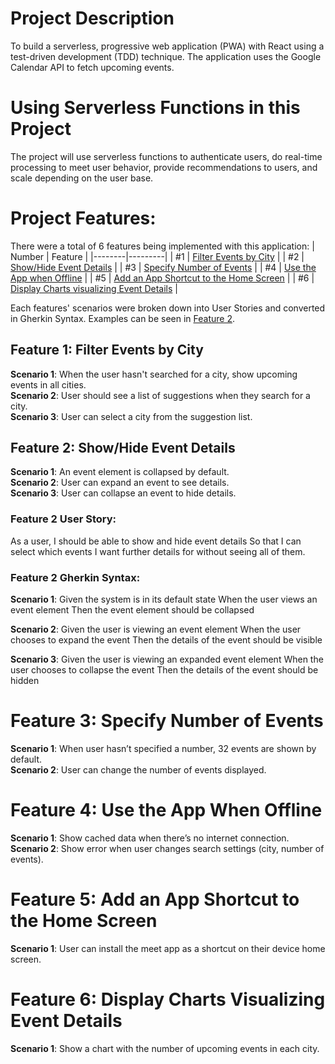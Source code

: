 # Project Description
To build a serverless, progressive web application (PWA) with React using a
test-driven development (TDD) technique. The application uses the Google
Calendar API to fetch upcoming events.

# Using Serverless Functions in this Project
The project will use serverless functions to authenticate users, do real-time processing to meet user behavior, provide recommendations to users, and scale depending on the user base. 

# Project Features:
There were a total of 6 features being implemented with this application:
| Number | Feature |
|--------|---------|
|   #1   | [Filter Events by City](#feature-1) |
|   #2   | [Show/Hide Event Details](#feature-2) |
|   #3   | [Specify Number of Events](#feature-3) |
|   #4   | [Use the App when Offline](#feature-4) |
|   #5   | [Add an App Shortcut to the Home Screen](#feature-5) |
|   #6   | [Display Charts visualizing Event Details](#feature-6) |

Each features' scenarios were broken down into User Stories and converted in Gherkin Syntax. Examples can be seen in [Feature 2](#feature-2).

<a name="feature-1"></a>

## Feature 1: Filter Events by City
**Scenario 1**: When the user hasn't searched for a city, show upcoming events in all cities.  
**Scenario 2**: User should see a list of suggestions when they search for a city.  
**Scenario 3**: User can select a city from the suggestion list.  

<a name="feature-2"></a>

## Feature 2: Show/Hide Event Details
**Scenario 1**: An event element is collapsed by default.  
**Scenario 2**: User can expand an event to see details.  
**Scenario 3**: User can collapse an event to hide details.  

### Feature 2 User Story:
As a user,
I should be able to show and hide event details
So that I can select which events I want further details for without seeing all of them.

### Feature 2 Gherkin Syntax:
**Scenario 1**: Given the system is in its default state
When the user views an event element
Then the event element should be collapsed

**Scenario 2**: Given the user is viewing an event element
When the user chooses to expand the event
Then the details of the event should be visible

**Scenario 3**: Given the user is viewing an expanded event element
When the user chooses to collapse the event
Then the details of the event should be hidden

<a name="feature-3"></a>

# Feature 3: Specify Number of Events
**Scenario 1**: When user hasn’t specified a number, 32 events are shown by default.  
**Scenario 2**: User can change the number of events displayed.  

<a name="feature-4"></a>

# Feature 4: Use the App When Offline
**Scenario 1**: Show cached data when there’s no internet connection.  
**Scenario 2**: Show error when user changes search settings (city, number of events).  

<a name="feature-5"></a>

# Feature 5: Add an App Shortcut to the Home Screen
**Scenario 1**: User can install the meet app as a shortcut on their device home screen.  

<a name="feature-6"></a>

# Feature 6: Display Charts Visualizing Event Details
**Scenario 1**: Show a chart with the number of upcoming events in each city.  

